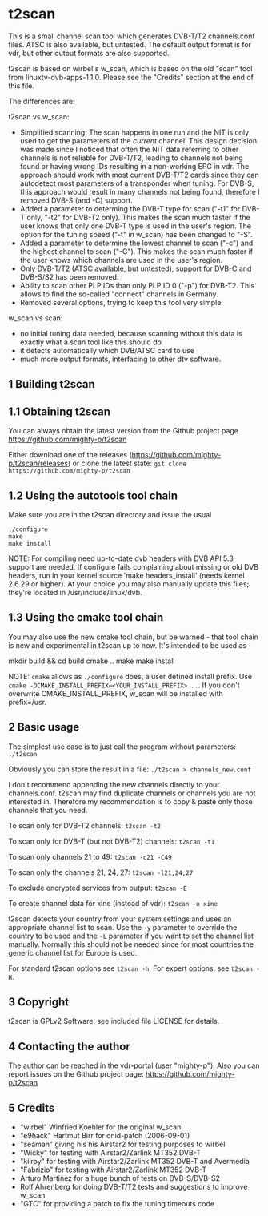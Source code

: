 t2scan
======

This is a small channel scan tool which generates DVB-T/T2 channels.conf files.
ATSC is also available, but untested. 
The default output format is for vdr, but other output formats are also supported.

t2scan is based on wirbel's w_scan, which is based on the old "scan" tool from 
linuxtv-dvb-apps-1.1.0. Please see the "Credits" section at the end of this file.

The differences are:

t2scan vs w_scan:
- Simplified scanning: The scan happens in one run and the NIT is only used to get the parameters of the *current* channel. This design decision was made since I noticed that often the NIT data referring to other channels is not reliable for DVB-T/T2, leading to channels not being found or having wrong IDs resulting in a non-working EPG in vdr. The approach should work with most current DVB-T/T2 cards since they can autodetect most parameters of a transponder when tuning. For DVB-S, this approach would result in many channels not being found, therefore I removed DVB-S (and -C) support.
- Added a parameter to determing the DVB-T type for scan ("-t1" for DVB-T only, "-t2" for DVB-T2 only). This makes the scan much faster if the user knows that only one DVB-T type is used in the user's region. The option for the tuning speed ("-t" in w_scan) has been changed to "-S".
- Added a parameter to determine the lowest channel to scan ("-c") and the highest channel to scan ("-C"). This makes the scan much faster if the user knows which channels are used in the user's region.
- Only DVB-T/T2 (ATSC available, but untested), support for DVB-C and DVB-S/S2 has been removed.
- Ability to scan other PLP IDs than only PLP ID 0 ("-p") for DVB-T2. This allows to find the so-called "connect" channels in Germany.
- Removed several options, trying to keep this tool very simple.

w_scan vs scan:
- no initial tuning data needed, because scanning without this data is exactly
  what a scan tool like this should do
- it detects automatically which DVB/ATSC card to use
- much more output formats, interfacing to other dtv software.

1 Building t2scan
-----------------

1.1 Obtaining t2scan
--------------------
You can always obtain the latest version from the Github project page
https://github.com/mighty-p/t2scan

Either download one of the releases (https://github.com/mighty-p/t2scan/releases) or clone the latest state: `git clone https://github.com/mighty-p/t2scan`


1.2 Using the autotools tool chain
----------------------------------
Make sure you are in the t2scan directory and issue the usual

```
./configure
make
make install
```

NOTE: For compiling need up-to-date dvb headers with DVB API 5.3 support
are needed. If configure fails complaining about missing or old DVB headers,
run in your kernel source 'make headers_install' 
(needs kernel 2.6.29 or higher).
At your choice you may also manually update this files; they're located
in /usr/include/linux/dvb.

1.3 Using the cmake tool chain
------------------------------
You may also use the new cmake tool chain, but be warned - that tool chain is
new and experimental in t2scan up to now. It's intended to be used as

mkdir build && cd build
cmake ..
make
make install

NOTE: `cmake` allows as `./configure` does, a user defined install prefix. Use `cmake -DCMAKE_INSTALL_PREFIX=<YOUR_INSTALL_PREFIX> ..`. If you don't overwrite CMAKE_INSTALL_PREFIX, w_scan will be installed with prefix=/usr.

2 Basic usage
-------------

The simplest use case is to just call the program without parameters: `./t2scan`

Obviously you can store the result in a file: `./t2scan > channels_new.conf`

I don't recommend appending the new channels directly to your channels.conf. t2scan
may find duplicate channels or channels you are not interested in. Therefore my
recommendation is to copy & paste only those channels that you need.

To scan only for DVB-T2 channels: `t2scan -t2`

To scan only for DVB-T (but not DVB-T2) channels: `t2scan -t1`

To scan only channels 21 to 49: `t2scan -c21 -C49`

To scan only the channels 21, 24, 27: `t2scan -l21,24,27`

To exclude encrypted services from output: `t2scan -E`

To create channel data for xine (instead of vdr): `t2scan -o xine`

t2scan detects your country from your system settings and uses an appropriate channel list to scan. Use the `-y` parameter to override the country to be used and the `-L` parameter if you want to set the channel list manually. Normally this should not be needed since for most countries the generic channel list for Europe is used.

For standard t2scan options see `t2scan -h`. For expert options, see `t2scan -H`.

3 Copyright
-----------
t2scan is GPLv2 Software, see included file LICENSE for details.

4 Contacting the author
-----------------------
The author can be reached in the vdr-portal (user "mighty-p"). Also you can report issues
on the Github project page: https://github.com/mighty-p/t2scan

5 Credits
---------
- "wirbel" Winfried Koehler for the original w_scan
- "e9hack" Hartmut Birr for onid-patch (2006-09-01)
- "seaman" giving his his Airstar2 for testing purposes to wirbel
- "Wicky" for testing with Airstar2/Zarlink MT352 DVB-T
- "kilroy" for testing with Airstar2/Zarlink MT352 DVB-T and Avermedia
- "Fabrizio" for testing with Airstar2/Zarlink MT352 DVB-T
-  Arturo Martinez <martinez at the server embl dot de> for a huge bunch of tests on DVB-S/DVB-S2
-  Rolf Ahrenberg for doing DVB-T/T2 tests and suggestions to improve w_scan
- "GTC" for providing a patch to fix the tuning timeouts code

